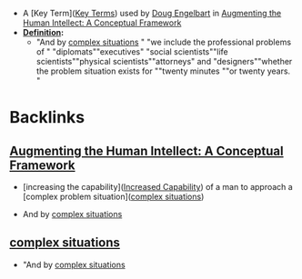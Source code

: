 - A [Key Term]([Key Terms](<Key Terms.md>)) used by [Doug Engelbart](<Doug Engelbart.md>) in [Augmenting the Human Intellect: A Conceptual Framework](<Augmenting the Human Intellect: A Conceptual Framework.md>)
- **[Definition](<Definition.md>):**
    - "And by [complex situations](<complex situations.md>) " "we include the professional problems of " "diplomats""executives" "social scientists""life scientists""physical scientists""attorneys" and "designers""whether the problem situation exists for ""twenty minutes ""or twenty years. "

# Backlinks
## [Augmenting the Human Intellect: A Conceptual Framework](<Augmenting the Human Intellect: A Conceptual Framework.md>)
- [increasing the capability]([Increased Capability](<Increased Capability.md>)) of a man to approach a [complex problem situation]([complex situations](<complex situations.md>))

- And by [complex situations](<complex situations.md>)

## [complex situations](<complex situations.md>)
- "And by [complex situations](<complex situations.md>)

